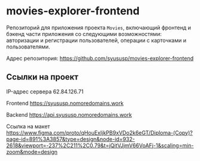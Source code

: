 # movies-explorer-frontend 
Репозиторий для приложения проекта `Movies`, включающий фронтенд и бэкенд части приложения со следующими возможностями: авторизации и регистрации пользователей, операции с карточками и пользователями.

Адрес репозитория: https://github.com/syususp/movies-explorer-frontend 

## Ссылки на проект

IP-адрес сервера 62.84.126.71

Frontend https://syususp.nomoredomains.work

Backend https://api.syususp.nomoredomains.work

Ссылка на макет https://www.figma.com/proto/qHouExIjkPB9xVDo2k6eGT/Diploma-(Copy)?page-id=891%3A3857&type=design&node-id=932-2618&viewport=-237%2C211%2C0.79&t=jQitVJjmV66VoAFj-1&scaling=min-zoom&mode=design
